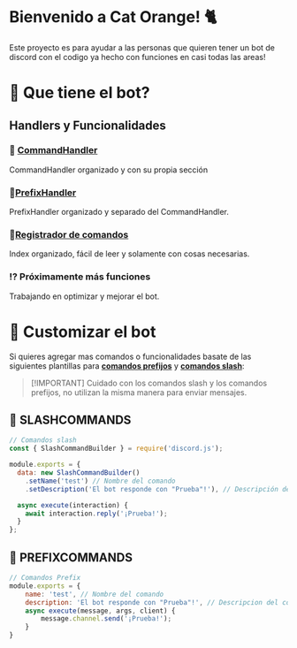 # Bienvenido a Cat Orange! 🐈

Este proyecto es para ayudar a las personas que quieren tener un bot de discord con el codigo ya hecho con funciones en casi todas las areas!

# 🚦 Que tiene el bot?

<h2>Handlers y Funcionalidades</h2>

### 📑 [CommandHandler](https://github.com/Gabo2447/discord_js/tree/main/handlers/commandHandler.js)
CommandHandler organizado y con su propia sección
  
### 📄[PrefixHandler](https://github.com/Gabo2447/discord_js/tree/main/handlers/prefixHandler.js)
PrefixHandler organizado y separado del CommandHandler.

### 📑[Registrador de comandos](https://github.com/Gabo2447/discord_js/tree/main/index.js")
Index organizado, fácil de leer y solamente con cosas necesarias.

### ⁉️ Próximamente más funciones
Trabajando en optimizar y mejorar el bot.

# 📝 **Customizar el bot**

Si quieres agregar mas comandos o funcionalidades basate de las siguientes plantillas para [**comandos prefijos**](https://github.com/Gabo2447/discord_js/edit/main/README.md#-slashcommands) y [**comandos slash**](https://github.com/Gabo2447/discord_js/edit/main/README.md#-prefixcommands):
>  [!IMPORTANT]
> Cuidado con los comandos slash y los comandos prefijos, no utilizan la misma manera para enviar mensajes.

## 📑 SLASHCOMMANDS
```javascript Slash Command
// Comandos slash
const { SlashCommandBuilder } = require('discord.js');

module.exports = {
  data: new SlashCommandBuilder()
    .setName('test') // Nombre del comando
    .setDescription('El bot responde con "Prueba"!'), // Descripción del comando

  async execute(interaction) {
    await interaction.reply('¡Prueba!');
  }
};
```
## 📄 PREFIXCOMMANDS
```javascript Prefix Command
// Comandos Prefix
module.exports = {
    name: 'test', // Nombre del comando
    description: 'El bot responde con "Prueba"!', // Descripcion del comando
    async execute(message, args, client) {
        message.channel.send('¡Prueba!');
    }
} 
```
